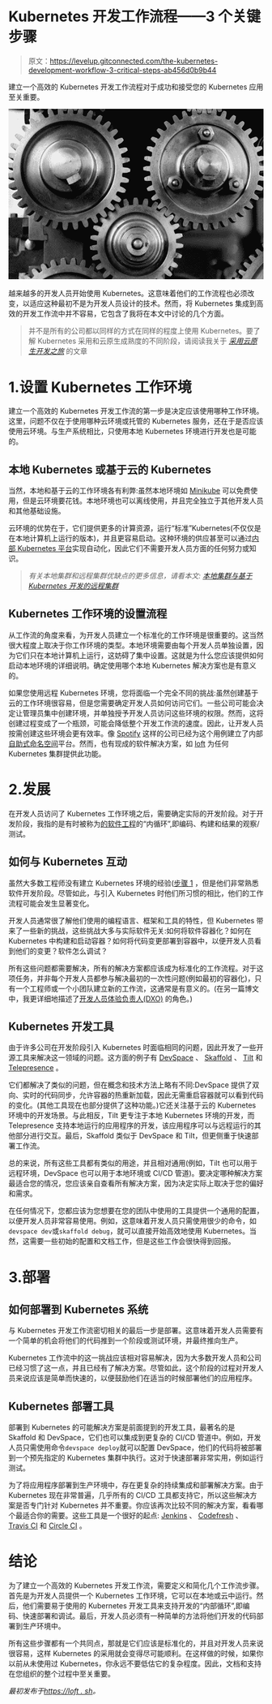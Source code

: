 # Kubernetes 开发工作流程——3 个关键步骤

> 原文：<https://levelup.gitconnected.com/the-kubernetes-development-workflow-3-critical-steps-ab456d0b9b44>

建立一个高效的 Kubernetes 开发工作流程对于成功和接受您的 Kubernetes 应用至关重要。

![](img/0d046b63779abea6bfe0cbafbb725b5d.png)

越来越多的开发人员开始使用 Kubernetes。这意味着他们的工作流程也必须改变，以适应这种最初不是为开发人员设计的技术。然而，将 Kubernetes 集成到高效的开发工作流中并不容易，它包含了我将在本文中讨论的几个方面。

> 并不是所有的公司都以同样的方式在同样的程度上使用 Kubernetes。要了解 Kubernetes 采用和云原生成熟度的不同阶段，请阅读我关于 [*采用云原生开发之旅*](https://loft.sh/blog/the-journey-of-adopting-cloud-native-development/) 的文章

# 1.设置 Kubernetes 工作环境

建立一个高效的 Kubernetes 开发工作流的第一步是决定应该使用哪种工作环境。这里，问题不仅在于使用哪种云环境或托管的 Kubernetes 服务，还在于是否应该使用云环境。与生产系统相比，只使用本地 Kubernetes 环境进行开发也是可能的。

## 本地 Kubernetes 或基于云的 Kubernetes

当然，本地和基于云的工作环境各有利弊:虽然本地环境如 [Minikube](https://github.com/kubernetes/minikube) 可以免费使用，但是云环境要花钱。本地环境也可以离线使用，并且完全独立于其他开发人员和其他基础设施。

云环境的优势在于，它们提供更多的计算资源，运行“标准”Kubernetes(不仅仅是在本地计算机上运行的版本)，并且更容易启动。这种环境的供应甚至可以通过[内部 Kubernetes 平台](https://loft.sh/blog/building-an-internal-kubernetes-platform/)实现自动化，因此它们不需要开发人员方面的任何努力或知识。

> *有关本地集群和远程集群优缺点的更多信息，请看本文:* [*本地集群与基于 Kubernetes 开发的远程集群*](https://loft.sh/blog/local-cluster-vs-remote-cluster-for-kubernetes-based-development/)

## Kubernetes 工作环境的设置流程

从工作流的角度来看，为开发人员建立一个标准化的工作环境是很重要的。这当然很大程度上取决于你工作环境的类型。本地环境需要由每个开发人员单独设置，因为它们只在本地计算机上运行，这妨碍了集中设置。这就是为什么您应该提供如何启动本地环境的详细说明。确定使用哪个本地 Kubernetes 解决方案也是有意义的。

如果您使用远程 Kubernetes 环境，您将面临一个完全不同的挑战:虽然创建基于云的工作环境很容易，但是您需要确定开发人员如何访问它们。一些公司可能会决定让管理员集中创建环境，并单独授予开发人员访问这些环境的权限。然而，这将创建过程变成了一个瓶颈，可能会降低整个开发工作流的速度。因此，让开发人员按需创建这些环境会更有效率。像 [Spotify](https://www.youtube.com/watch?v=vLrxOhZ6Wrg) 这样的公司已经为这个用例建立了内部[自助式命名空间](https://loft.sh/blog/self-service-kubernetes-namespaces-are-a-game-changer/)平台。然而，也有现成的软件解决方案，如 [loft](https://loft.sh/) 为任何 Kubernetes 集群提供此功能。

# 2.发展

在开发人员访问了 Kubernetes 工作环境之后，需要确定实际的开发阶段。对于开发阶段，我指的是有时被称为[的软件工程](https://mitchdenny.com/the-inner-loop/)的“内循环”,即编码、构建和结果的观察/测试。

## 如何与 Kubernetes 互动

虽然大多数工程师没有建立 Kubernetes 环境的经验([步骤 1](https://loft.sh/blog/kubernetes-development-workflow-3-critical-steps/#1-setting-up-kubernetes-work-environments) ，但是他们非常熟悉软件开发阶段。尽管如此，与引入 Kubernetes 时他们所习惯的相比，他们的工作流程可能会发生显著变化。

开发人员通常很了解他们使用的编程语言、框架和工具的特性，但 Kubernetes 带来了一些新的挑战，这些挑战大多与实际软件无关:如何将软件容器化？如何在 Kubernetes 中构建和启动容器？如何将代码变更部署到容器中，以便开发人员看到他们的变更？软件怎么调试？

所有这些问题都需要解决，所有的解决方案都应该成为标准化的工作流程。对于这项任务，并非每个开发人员都参与解决最初的一次性问题(例如最初的容器化)，只有一个工程师或一个小团队建立新的工作流，这通常是有意义的。(在另一篇博文中，我更详细地描述了[开发人员体验负责人(DXO)](https://loft.sh/blog/why-every-software-team-should-have-a-developer-experience-owner-dxo/) 的角色。)

## Kubernetes 开发工具

由于许多公司在开发阶段引入 Kubernetes 时面临相同的问题，因此开发了一些开源工具来解决这一领域的问题。这方面的例子有 [DevSpace](https://github.com/devspace-cloud/devspace) 、 [Skaffold](https://github.com/GoogleContainerTools/skaffold) 、 [Tilt](https://github.com/tilt-dev/tilt) 和 [Telepresence](https://github.com/telepresenceio/telepresence) 。

它们都解决了类似的问题，但在概念和技术方法上略有不同:DevSpace 提供了双向、实时的代码同步，允许容器的热重新加载，因此无需重启容器就可以看到代码的变化。(其他工具现在也部分提供了这种功能。)它还关注基于云的 Kubernetes 环境中的开发场景。与此相反，Tilt 更专注于本地 Kubernetes 环境的开发，而 Telepresence 支持本地运行的应用程序的开发，该应用程序可以与远程运行的其他部分进行交互。最后，Skaffold 类似于 DevSpace 和 Tilt，但更侧重于快速部署工作流。

总的来说，所有这些工具都有类似的用途，并且相对通用(例如，Tilt 也可以用于远程环境，DevSpace 也可以用于本地环境或 CI/CD 管道)。要决定哪种解决方案最适合您的情况，您应该亲自查看所有解决方案，因为决定实际上取决于您的偏好和需求。

在任何情况下，您都应该为您想要在您的团队中使用的工具提供一个通用的配置，以便开发人员非常容易使用。例如，这意味着开发人员只需使用很少的命令，如`devspace dev`或`skaffold debug`，就可以直接开始高效地使用 Kubernetes。当然，这需要一些初始的配置和文档工作，但是这些工作会很快得到回报。

# 3.部署

## 如何部署到 Kubernetes 系统

与 Kubernetes 开发工作流密切相关的最后一步是部署。这意味着开发人员需要有一个简单的机会将他们的代码推到一个阶段或测试环境，并最终推向生产。

Kubernetes 工作流中的这一挑战应该相对容易解决，因为大多数开发人员和公司已经习惯了这一点，并且已经有了解决方案。尽管如此，这个阶段的过程对开发人员来说应该是简单而快速的，以便鼓励他们在适当的时候部署他们的应用程序。

## Kubernetes 部署工具

部署到 Kubernetes 的可能解决方案是前面提到的开发工具，最著名的是 Skaffold 和 DevSpace，它们也可以集成到更复杂的 CI/CD 管道中。例如，开发人员只需使用命令`devspace deploy`就可以配置 DevSpace，他们的代码将被部署到一个预先指定的 Kubernetes 集群中执行。这对于快速部署非常实用，例如运行测试。

为了将应用程序部署到生产环境中，存在更复杂的持续集成和部署解决方案。由于 Kubernetes 现在非常普遍，几乎所有的 CI/CD 工具都支持它，所以这些解决方案是否专门针对 Kubernetes 并不重要。你应该再次比较不同的解决方案，看看哪个最适合你的需要。这些工具是一个很好的起点: [Jenkins](https://www.jenkins.io/) 、 [Codefresh](https://codefresh.io/) 、 [Travis CI](https://travis-ci.org/) 和 [Circle CI](https://circleci.com/) 。

# 结论

为了建立一个高效的 Kubernetes 开发工作流，需要定义和简化几个工作流步骤。首先是为开发人员提供一个 Kubernetes 工作环境，它可以在本地或云中运行。然后，他们需要易于使用的 Kubernetes 开发工具来支持开发的“内部循环”,即编码、快速部署和调试。最后，开发人员必须有一种简单的方法将他们开发的代码部署到生产环境中。

所有这些步骤都有一个共同点，那就是它们应该是标准化的，并且对开发人员来说很容易，这样 Kubernetes 的采用就会变得尽可能顺利。在这样做的时候，如果你以前从未使用过 Kubernetes，你永远不要低估它的复杂程度。因此，文档和支持在您组织的整个过程中至关重要。

*最初发布于*[*https://loft . sh*](https://loft.sh/blog/kubernetes-development-workflow-3-critical-steps/)*。*